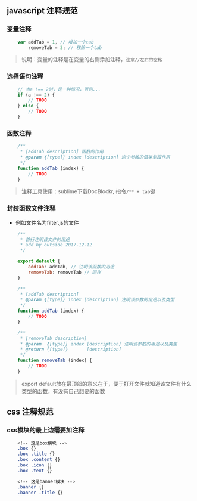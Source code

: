 ## javascript 注释规范

### 变量注释
```javascript
    var addTab = 1, // 增加一个tab
        removeTab = 3; // 移除一个tab
```

> 说明：变量的注释是在变量的右侧添加注释，`注意//左右的空格`

### 选择语句注释
```javascript
    // 当a !== 2时，是一种情况，否则...
    if (a !== 2) {
        // TODO
    } else {
        // TODO
    }
```

### 函数注释
```javascript
    /**
     * [addTab description] 函数的作用
     * @param {[type]} index [description] 这个参数的值类型跟作用
     */
    function addTab (index) {
        // TODO
    }
```

> 注释工具使用：sublime下载DocBlockr, 指令`/** + tab`键

### 封装函数文件注释
* 例如文件名为filter.js的文件

```javascript
    /**
     * 首行注明该文件的用途
     * add by outside 2017-12-12
     */

    export default {
        addTab: addTab, // 注明该函数的用途
        removeTab: removeTab // 同样
    }

    /**
     * [addTab description]
     * @param {[type]} index [description] 注明该参数的用途以及类型
     */
    function addTab (index) {
        // TODO
    }

    /**
     * [removeTab description]
     * @param  {[type]} index [description] 注明该参数的用途以及类型
     * @return {[type]}       [description]
     */
    function removeTab (index) {
        // TODO
    }
```

> export default放在最顶部的意义在于，便于打开文件就知道该文件有什么类型的函数，有没有自己想要的函数




## css 注释规范

### css模块的最上边需要加注释
```css
    <!-- 这是box模块 -->
    .box {}
    .box .title {}
    .box .content {}
    .box .icon {}
    .box .text {}

    <!-- 这是banner模块 -->
    .banner {}
    .banner .title {}
```
